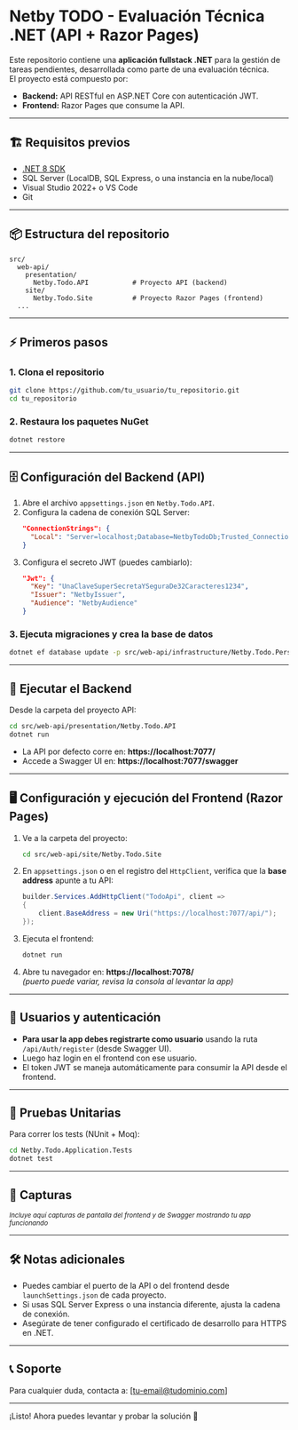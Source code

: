 
# Netby TODO - Evaluación Técnica .NET (API + Razor Pages)

Este repositorio contiene una **aplicación fullstack .NET** para la gestión de tareas pendientes, desarrollada como parte de una evaluación técnica.  
El proyecto está compuesto por:
- **Backend:** API RESTful en ASP.NET Core con autenticación JWT.
- **Frontend:** Razor Pages que consume la API.

---

## 🏗️ **Requisitos previos**

- [.NET 8 SDK](https://dotnet.microsoft.com/download/dotnet/8.0)
- SQL Server (LocalDB, SQL Express, o una instancia en la nube/local)
- Visual Studio 2022+ o VS Code
- Git

---

## 📦 **Estructura del repositorio**

```
src/
  web-api/
    presentation/
      Netby.Todo.API           # Proyecto API (backend)
    site/
      Netby.Todo.Site          # Proyecto Razor Pages (frontend)
  ...
```

---

## ⚡ **Primeros pasos**

### 1. Clona el repositorio

```bash
git clone https://github.com/tu_usuario/tu_repositorio.git
cd tu_repositorio
```

### 2. Restaura los paquetes NuGet

```bash
dotnet restore
```

---

## 🗄️ **Configuración del Backend (API)**

1. Abre el archivo `appsettings.json` en `Netby.Todo.API`.
2. Configura la cadena de conexión SQL Server:
   ```json
   "ConnectionStrings": {
     "Local": "Server=localhost;Database=NetbyTodoDb;Trusted_Connection=True;TrustServerCertificate=True;"
   }
   ```
3. Configura el secreto JWT (puedes cambiarlo):
   ```json
   "Jwt": {
     "Key": "UnaClaveSuperSecretaYSeguraDe32Caracteres1234",
     "Issuer": "NetbyIssuer",
     "Audience": "NetbyAudience"
   }
   ```

### 3. Ejecuta migraciones y crea la base de datos

```bash
dotnet ef database update -p src/web-api/infrastructure/Netby.Todo.Persistence -s src/web-api/presentation/Netby.Todo.API
```

---

## 🚀 **Ejecutar el Backend**

Desde la carpeta del proyecto API:

```bash
cd src/web-api/presentation/Netby.Todo.API
dotnet run
```
- La API por defecto corre en: **https://localhost:7077/**
- Accede a Swagger UI en: **https://localhost:7077/swagger**

---

## 🖥️ **Configuración y ejecución del Frontend (Razor Pages)**

1. Ve a la carpeta del proyecto:
   ```bash
   cd src/web-api/site/Netby.Todo.Site
   ```

2. En `appsettings.json` o en el registro del `HttpClient`, verifica que la **base address** apunte a tu API:
   ```csharp
   builder.Services.AddHttpClient("TodoApi", client =>
   {
       client.BaseAddress = new Uri("https://localhost:7077/api/");
   });
   ```

3. Ejecuta el frontend:

   ```bash
   dotnet run
   ```

4. Abre tu navegador en: **https://localhost:7078/**  
   *(puerto puede variar, revisa la consola al levantar la app)*

---

## 🔐 **Usuarios y autenticación**

- **Para usar la app debes registrarte como usuario** usando la ruta `/api/Auth/register` (desde Swagger UI).
- Luego haz login en el frontend con ese usuario.
- El token JWT se maneja automáticamente para consumir la API desde el frontend.

---

## 🧪 **Pruebas Unitarias**

Para correr los tests (NUnit + Moq):

```bash
cd Netby.Todo.Application.Tests
dotnet test
```

---

## 📸 **Capturas**

<sub>*Incluye aquí capturas de pantalla del frontend y de Swagger mostrando tu app funcionando*</sub>

---

## 🛠️ **Notas adicionales**

- Puedes cambiar el puerto de la API o del frontend desde `launchSettings.json` de cada proyecto.
- Si usas SQL Server Express o una instancia diferente, ajusta la cadena de conexión.
- Asegúrate de tener configurado el certificado de desarrollo para HTTPS en .NET.

---

## 📞 **Soporte**

Para cualquier duda, contacta a: [tu-email@tudominio.com]

---

¡Listo! Ahora puedes levantar y probar la solución 🚀
